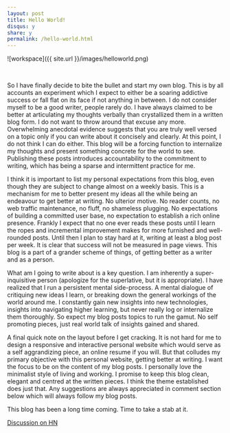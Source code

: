 ```yaml
---
layout: post
title: Hello World!
disqus: y
share: y
permalink: /hello-world.html
---
```



![workspace]({{ site.url }}/images/helloworld.png)

<br>

So I have finally decide to bite the bullet and start my own blog. This is by all accounts an experiment which I expect to either be a soaring addictive success or fall flat on its face if not anything in between. I do not consider myself to be a good writer, people rarely do. I have always claimed to be better at articulating my thoughts verbally than crystallized them in a written blog form. I do not want to throw around that excuse any more. Overwhelming anecdotal evidence suggests that you are truly well versed on a topic only if you can write about it concisely and clearly. At this point, I do not think I can do either. This blog will be a forcing function to internalize my thoughts and present something concrete for the world to see. Publishing these posts introduces accountability to the commitment to writing, which has being a sparse and intermittent practice for me.

I think it is important to list my personal expectations from this blog, even though they are subject to change almost on a weekly basis. This is a mechanism for me to better present my ideas all the while being an endeavour to get better at writing. No ulterior motive. No reader counts, no web traffic maintenance, no fluff, no shameless plugging. No expectations of building a committed user base, no expectation to establish a rich online presence. Frankly I expect that no one ever reads these posts until I learn the ropes and incremental improvement makes for more furnished and well-rounded posts. Until then I plan to stay hard at it, writing at least a blog post per week. It is clear that success will not be measured in page views. This blog is a part of a grander scheme of things, of getting better as a writer and as a person. 

What am I going to write about is a key question. I am inherently a super-inquisitive person (apologize for the superlative, but it is appropriate). I have realized that I run a persistent mental side-process. A mental dialogue of critiquing new ideas I learn, or breaking down the general workings of the world around me. I constantly gain new insights into new technologies, insights into navigating higher learning, but never really log or internalize them thoroughly. So expect my blog posts topics to run the gamut. No self promoting pieces, just real world talk of insights gained and shared. 

A final quick note on the layout before I get cracking. It is not hard for me to design a responsive and interactive personal website which would serve as a self aggrandizing piece, an online resume if you will. But that colludes my primary objective with this personal website, getting better at writing. I want the focus to be on the content of my blog posts. I personally love the minimalist style of living and working. I promise to keep this blog clean, elegant and centred at the written pieces. I think the theme established does just that. Any suggestions are always appreciated in comment section below which will always follow my blog posts. 

This blog has been a long time coming. Time to take a stab at it.

[Discussion on HN](https://news.ycombinator.com/item?id=7488571)